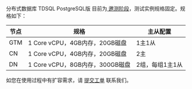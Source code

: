 
分布式数据库 TDSQL PostgreSQL版  目前为[ 邀测阶段](https://cloud.tencent.com/apply/p/foc4zrnpwp)，测试实例规格固定。规格如下：

| 节点 | 规格 | 主从配置 |
|---------|---------|---------|
| GTM | 1 Core vCPU，4GB内存，20GB磁盘   | 1主1从 |
| CN   | 1 Core vCPU，4GB内存，20GB磁盘   | 2主 |
| DN   | 1 Core vCPU，8GB内存，300GB磁盘 | 2组，每组1主1从 |

如您在使用过程中有扩容需求，请 [提交工单](https://console.cloud.tencent.com/workorder/category) 联系我们。

